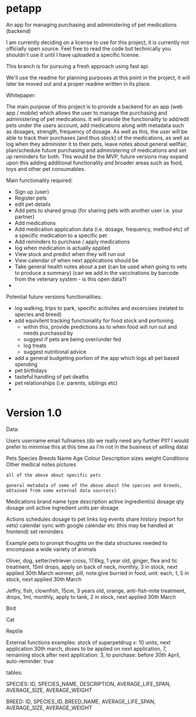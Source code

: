 # petapp
An app for managing purchasing and administering of pet medications (backend)

I am currently deciding on a license to use for this project, it is currently not officially open source. Feel free to read the code but technically you shouldn't use it until I have uploaded a specific license.

This branch is for pursuing a fresh approach using fast api.

We'll use the readme for planning purposes at this point in the project, it will later be moved out and a proper readme written in its place.

Whitepaper:

The main purpose of this project is to provide a backend for an app (web app / mobile) which allows the user to manage the purchasing and administering of pet medications. It will provide the functionality to add/edit pets under the users account, add medications along with metadata such as dosages, strength, frequency of dosage. As well as this, the user will be able to track their purchases (and thus stock) of the medications, as well as log when they administer it to their pets, leave notes about general wellfair, plan/schedule future purchasing and administering of medications and set up reminders for both. This would be the MVP, future versions may expand upon this adding additional functionality and broader areas such as food, toys and other pet consumables.

Main functionality required:

- Sign up (user)
- Register pets
- edit pet details
- Add pets to shared group (for sharing pets with another user i.e. your partner)
- Add medications
- Add medication application data (i.e. dosage, frequency, method etc) of a specific medication to a specific pet
- Add reminders to purchase / apply medications
- log when medication is actually applied
- View stock and predict when they will run out
- View calendar of when next applications should be
- Take general health notes about a pet (can be used when going to vets to produce a summary) (can we add in the vaccinations by barcode from the vetenary system - is this open data?)
- 

Potential future versions functionalities:

- log walking, trips to park, specific acitivites and excercises (related to species and breed)
- add equivilent tracking functionality for food stock and portioning
    - within this, provide predictions as to when food  will run out and needs purchased by
    - suggest if pets are being over/under fed
    - log treats
    - suggest nutritional advice
- add a general budgeting portion of the app which logs all pet based spending 
- pet birthdays
- tasteful handling of pet deaths
- pet relationships (i.e. parents, siblings etc)
- 

Version 1.0
===========

Data:

Users
    username
    email
    fullnames
    (do we really need any further PII? I would prefer to minimise this at this time as I'm not in the business of selling data)

Pets
    Species
        Breeds
    Name
    Age
    Colour
    Description
    sizes
    weight
    Conditions
    Other medical notes
    pictures

    all of the above about specific pets

    general metadata of some of the above about the species and breeds, obtained from some external data source(s)

Medications
    brand
    name
    type
    description
    active ingredient(s)
    dosage qty
    dosage unit
    active ingredient units per dosage

Actions
    schedules
    dosage to pet links
    log events
    share history (report for vets)
    calendar sync with google calendar etc (this may be handled at frontend)
    set reminders




Example pets to prompt thoughts on the data structures needed to encompase a wide variety of animals

Oliver, dog, setter/retriever cross, 17.6kg, 1 year old, ginger, 
    flea and tic treatment, 15ml drops, apply on back of neck, monthly, 3 in stock, next applied 30th March
    wormer, pill, note:give burried in food, unit: each, 1, 5 in stock, next applied 30th March

Jeffry, fish, clownfish, 15cm, 3 years old, orange, 
    anti-fish-mite treatment, drops, 1ml, monthly, apply to tank, 2 in stock, next applied 30th March

Bird

Cat

Reptile



External functions examples:
    stock of superpetdrug x: 10 units, next application 30th march, doses to be applied on next application, 7, remaining stock after next application: 3, to purchase: before 30th April, auto-reminder: true





tables:

SPECIES: ID, SPECIES_NAME, DESCRIPTION, AVERAGE_LIFE_SPAN, AVERAGE_SIZE, AVERAGE_WEIGHT

BREED: ID, SPECIES_ID, BREED_NAME, AVERAGE_LIFE_SPAN, AVERAGE_SIZE, AVERAGE_WEIGHT